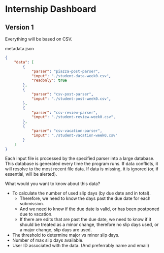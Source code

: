 # Internship Dashboard

## Version 1
Everything will be based on CSV.

metadata.json
```json
{
    "data": [
        {
            "parser": "piazza-post-parser",
            "input": "./student-data-week0.csv",
            "readonly": true
        },
        {
            "parser": "csv-post-parser",
            "input": "./student-post-week0.csv",
        },
        {
            "parser": "csv-review-parser",
            "input": "./student-review-week0.csv",
        },
        {
            "parser": "csv-vacation-parser",
            "input": "./student-vacation-week0.csv"
        }
    ]
}
```

Each input file is processed by the specified parser into a large database. This database is generated every time the program runs. If data conflicts, it will resolve to the most recent file data. If data is missing, it is ignored (or, if essential, will be alerted).

What would you want to know about this data?
- To calculate the number of used slip days (by due date and in total).
    - Therefore, we need to know the days past the due date for each submission.
    - And we need to know if the due date is valid, or has been postponed due to vacation.
    - If there are edits that are past the due date, we need to know if it should be treated as a minor change, therefore no slip days used, or a major change, slip days are used.
- The threshold to determine major vs minor slip days.
- Number of max slip days available.
- User ID associated with the data. (And preferrably name and email)